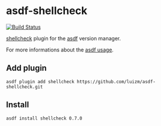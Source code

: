 # asdf-shellcheck

[![Build Status](https://travis-ci.org/Luizm/asdf-shellcheck.svg?branch=master)](https://travis-ci.org/luizm/asdf-shellcheck)

[shellcheck](https://github.com/koalaman/shellcheck) plugin for the [asdf](https://github.com/asdf-vm/asdf) version manager.

For more informations about the [asdf usage](https://asdf-vm.com/#/core-commands).

## Add plugin

```
asdf plugin add shellcheck https://github.com/luizm/asdf-shellcheck.git
```

## Install 

```
asdf install shellcheck 0.7.0
```
